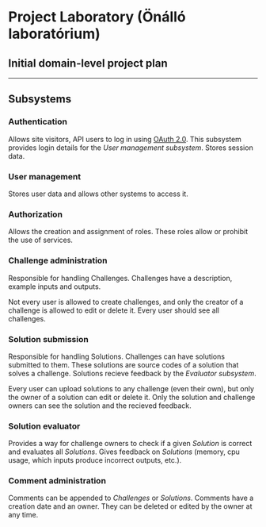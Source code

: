# Project Laboratory (Önálló laboratórium)

## Initial domain-level project plan

---

## Subsystems

### Authentication

Allows site visitors, API users to log in using [OAuth 2.0](https://oauth.net/2/). This subsystem provides login details for the _User management subsystem_. Stores session data.

### User management

Stores user data and allows other systems to access it.

### Authorization

Allows the creation and assignment of roles. These roles allow or prohibit the use of services.

### Challenge administration

Responsible for handling Challenges. Challenges have a description, example inputs and outputs. 

Not every user is allowed to create challenges, and only the creator of a challenge is allowed to edit or delete it. Every user should see all challenges.

### Solution submission

Responsible for handling Solutions. Challenges can have solutions submitted to them. These solutions are source codes of a solution that solves a challenge. Solutions recieve feedback by the _Evaluator subsystem_.

Every user can upload solutions to any challenge (even their own), but only the owner of a solution can edit or delete it. Only the solution and challenge owners can see the solution and the recieved feedback.

### Solution evaluator

Provides a way for challenge owners to check if a given _Solution_ is correct and evaluates all _Solutions_. Gives feedback on _Solutions_ (memory, cpu usage, which inputs produce incorrect outputs, etc.).

### Comment administration

Comments can be appended to _Challenges_ or _Solutions_. Comments have a creation date and an owner. They can be deleted or edited by the owner at any time.
